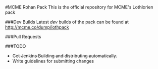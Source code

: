 #MCME Rohan Pack
This is the official repository for MCME's Lothlorien pack

###Dev Builds
Latest _dev_ builds of the pack can be found at http://mcme.co/dump/lothpack

###Pull Requests


###TODO
- ~~Get Jenkins Building and distributing automatically.~~
- Write guidelines for submitting changes